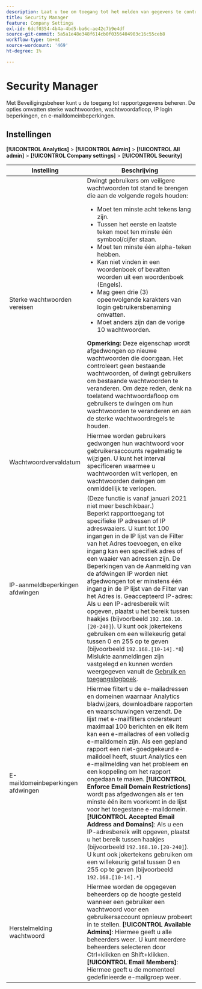```yaml
---
description: Laat u toe om toegang tot het melden van gegevens te controleren. De opties omvatten sterke wachtwoorden, wachtwoordafloop, IP login beperkingen, en e-maildomeinbeperkingen.
title: Security Manager
feature: Company Settings
exl-id: 6dcf0354-4b4a-4bd5-ba6c-ae42c7b9e4df
source-git-commit: 5a5a1e48e348f614cb0f0356404903c16c55ceb8
workflow-type: tm+mt
source-wordcount: '469'
ht-degree: 1%

---
```


# Security Manager

Met Beveiligingsbeheer kunt u de toegang tot rapportgegevens beheren. De opties omvatten sterke wachtwoorden, wachtwoordafloop, IP login beperkingen, en e-maildomeinbeperkingen.

## Instellingen

**[!UICONTROL Analytics]** > **[!UICONTROL Admin]** > **[!UICONTROL All admin]** > **[!UICONTROL Company settings]** > **[!UICONTROL Security]**

| Instelling | Beschrijving |
| --- | --- |
| Sterke wachtwoorden vereisen | Dwingt gebruikers om veiligere wachtwoorden tot stand te brengen die aan de volgende regels houden: <ul><li>Moet ten minste acht tekens lang zijn.</li><li>Tussen het eerste en laatste teken moet ten minste één symbool/cijfer staan.</li><li>Moet ten minste één alpha-teken hebben.</li><li>Kan niet vinden in een woordenboek of bevatten woorden uit een woordenboek (Engels).</li><li>Mag geen drie (3) opeenvolgende karakters van login gebruikersbenaming omvatten.</li><li>Moet anders zijn dan de vorige 10 wachtwoorden.</li></ul>**Opmerking**: Deze eigenschap wordt afgedwongen op nieuwe wachtwoorden die door:gaan. Het controleert geen bestaande wachtwoorden, of dwingt gebruikers om bestaande wachtwoorden te veranderen. Om deze reden, denk na toelatend wachtwoordafloop om gebruikers te dwingen om hun wachtwoorden te veranderen en aan de sterke wachtwoordregels te houden. |
| Wachtwoordvervaldatum | Hiermee worden gebruikers gedwongen hun wachtwoord voor gebruikersaccounts regelmatig te wijzigen. U kunt het interval specificeren waarmee u wachtwoorden wilt verlopen, en wachtwoorden dwingen om onmiddellijk te verlopen. |
| IP-aanmeldbeperkingen afdwingen | (Deze functie is vanaf januari 2021 niet meer beschikbaar.)<br> Beperkt rapporttoegang tot specifieke IP adressen of IP adreswaaiers. U kunt tot 100 ingangen in de IP lijst van de Filter van het Adres toevoegen, en elke ingang kan een specifiek adres of een waaier van adressen zijn. De Beperkingen van de Aanmelding van de afdwingen IP worden niet afgedwongen tot er minstens één ingang in de IP lijst van de Filter van het Adres is. Geaccepteerd IP-adres: Als u een IP-adresbereik wilt opgeven, plaatst u het bereik tussen haakjes (bijvoorbeeld `192.168.10.[20-240]`). U kunt ook jokertekens gebruiken om een willekeurig getal tussen 0 en 255 op te geven (bijvoorbeeld `192.168.[10-14].*8`) Mislukte aanmeldingen zijn vastgelegd en kunnen worden weergegeven vanuit de [Gebruik en toegangslogboek](https://experienceleague.adobe.com/docs/analytics/admin/admin-tools/logs.html#section_6FBAF92D9EA244809C45A78A2F0A7232). |
| E-maildomeinbeperkingen afdwingen | Hiermee filtert u de e-mailadressen en domeinen waarnaar Analytics bladwijzers, downloadbare rapporten en waarschuwingen verzendt. De lijst met e-mailfilters ondersteunt maximaal 100 berichten en elk item kan een e-mailadres of een volledig e-maildomein zijn. Als een gepland rapport een niet-goedgekeurd e-maildoel heeft, stuurt Analytics een e-mailmelding van het probleem en een koppeling om het rapport ongedaan te maken. **[!UICONTROL Enforce Email Domain Restrictions]** wordt pas afgedwongen als er ten minste één item voorkomt in de lijst voor het toegestane e-maildomein. **[!UICONTROL Accepted Email Address and Domains]**: Als u een IP-adresbereik wilt opgeven, plaatst u het bereik tussen haakjes (bijvoorbeeld `192.168.10.[20-240]`). U kunt ook jokertekens gebruiken om een willekeurig getal tussen 0 en 255 op te geven (bijvoorbeeld `192.168.[10-14].*`) |
| Herstelmelding wachtwoord | Hiermee worden de opgegeven beheerders op de hoogte gesteld wanneer een gebruiker een wachtwoord voor een gebruikersaccount opnieuw probeert in te stellen. **[!UICONTROL Available Admins]**: Hiermee geeft u alle beheerders weer. U kunt meerdere beheerders selecteren door Ctrl+klikken en Shift+klikken. **[!UICONTROL Email Members]**: Hiermee geeft u de momenteel gedefinieerde e-mailgroep weer. |
